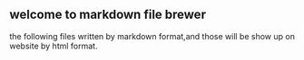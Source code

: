 ## welcome to markdown file brewer



the following files written by markdown format,and those will be show up on website by html format.